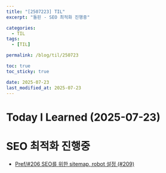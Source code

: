 ```yaml
---
title: "[2507223] TIL"
excerpt: "돌핀 - SEO 최적화 진행중"

categories:
  - TIL
tags:
  - [TIL]

permalink: /blog/til/250723

toc: true
toc_sticky: true

date: 2025-07-23
last_modified_at: 2025-07-23
---
```


# Today I Learned (2025-07-23)

# SEO 최적화 진행중

- [Pref/#206 SEO를 위한 sitemap, robot 설정 (#209)](https://github.com/100-hours-a-week/7-team-ddb-fe/pull/209)
